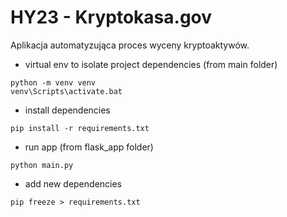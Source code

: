# HY23 - Kryptokasa.gov

Aplikacja automatyzująca proces wyceny kryptoaktywów.

- virtual env to isolate project dependencies (from main folder)
```
python -m venv venv
venv\Scripts\activate.bat
```
- install dependencies
```
pip install -r requirements.txt
```
- run app (from flask_app folder)
```
python main.py
```

- add new dependencies
```
pip freeze > requirements.txt
```
